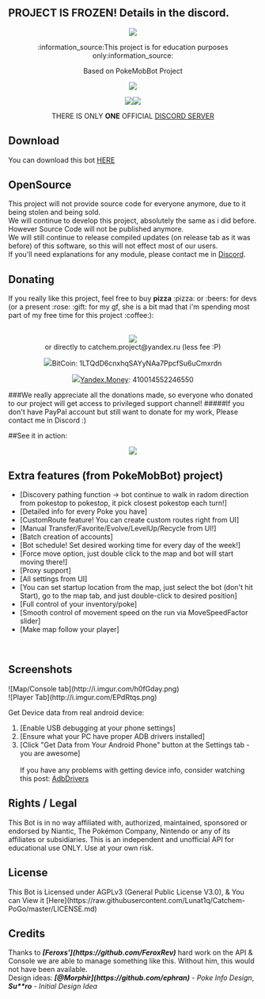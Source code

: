 ## PROJECT IS FROZEN! Details in the discord.
<p align="center"><a href="https://github.com/Lunat1q/Catchem-PoGo/wiki"><img src="https://i.imgur.com/wittUbf.png" /></a></p>
<p align="center">:information_source:This project is for education purposes only:information_source:</p>
<p align="center">Based on PokeMobBot Project</p>
</p>

<p align="center"><a href="https://discord.gg/pPwxX8Q"><img src="https://discordapp.com/api/guilds/212977806819196938/widget.png?style=banner2"/></a></p>
<p align="center"><img src="https://img.shields.io/github/downloads/Lunat1q/Catchem-PoGo/total.svg"/><a href="https://github.com/Lunat1q/Catchem-PoGo/releases/latest"><img src="https://img.shields.io/github/downloads/Lunat1q/Catchem-PoGo/latest/total.svg"/></a></p>

<p align="center">THERE IS ONLY <b>ONE</b> OFFICIAL <a href="https://discord.gg/pPwxX8Q">DISCORD SERVER</a></p>

<h2>Download</h2>
You can download this bot  <a href="https://github.com/Lunat1q/Catchem-PoGo/releases/latest">HERE</a><br>

<h2>OpenSource</h2>
This project will not provide source code for everyone anymore, due to it being stolen and being sold.<br/>
We will continue to develop this project, absolutely the same as i did before.<br/>
However Source Code  will not be published anymore.<br/>
We will still continue to release compiled updates (on release tab as it was before) of this software, so this will not effect most of our users.<br/>
If you'll need explanations for any module, please contact me in <a href="https://discord.gg/pPwxX8Q">Discord</a>.

<h2>Donating</h2>
If you really like this project, feel free to buy <b>pizza</b> :pizza: or :beers: for devs (or a present :rose: :gift: for my gf, she is a bit mad that i'm spending most part of my free time for this project :coffee:):<br/><br/>
<p align="center"><a href="https://www.paypal.com/cgi-bin/webscr?cmd=_s-xclick&hosted_button_id=RFAU4PYCAAGML"><img src="https://www.paypalobjects.com/en_US/GB/i/btn/btn_donateCC_LG.gif"/></a> <br>or directly to catchem.project@yandex.ru (less fee :P)</p>
<p align="center"><img src="http://i.imgur.com/bP0Lxi4.png"/>BitCoin: 1LTQdD6cnxhqSAYyNAa7PpcfSu6uCmxrdn</p>
<p align="center"><a href="https://money.yandex.ru/to/410014552246550"><img src="http://i.imgur.com/6n2la5V.png"/>Yandex.Money</a>: 410014552246550</p>
###We really appreciate all the donations made, so everyone who donated to our project will get access to privileged support channel!
#####If you don't have PayPal account but still want to donate for my work, Please contact me in Discord :)

##See it in action:
<p align="center"><a href="https://www.google.com/search?ie=UTF-8&q=Catchem&gws_rd=ssl#q=Catchem&newwindow=1&tbm=vid"><img src="http://i.imgur.com/3NzF9iV.png"/></a></p>

<h2>Extra features (from PokeMobBot) project)</h2>

 - [Discovery pathing function -> bot continue to walk in radom direction from pokestop to pokestop, it pick closest pokestop each turn!]
 - [Detailed info for every Poke you have]
 - [CustomRoute feature! You can create custom routes right from UI]
 - [Manual Transfer/Favorite/Evolve/LevelUp/Recycle from UI!]
 - [Batch creation of accounts]
 - [Bot schedule! Set desired working time for every day of the week!]
 - [Force move option, just double click to the map and bot will start moving there!]
 - [Proxy support]
 - [All settings from UI]
 - [You can set startup location from the map, just select the bot (don't hit Start), go to the map tab, and just double-click to desired position]
 - [Full control of your inventory/poke]
 - [Smooth control of movement speed on the run via MoveSpeedFactor slider]
 - [Make map follow your player]

<br/>
<h2>Screenshots</h2>
![Map/Console tab](http://i.imgur.com/h0fGday.png)<br/>
![Player Tab](http://i.imgur.com/EPdRtqs.png)<br/>

 
Get Device data from real android device:
 1. [Enable USB debugging at your phone settings]
 2. [Ensure what your PC have proper ADB drivers installed]
 3. [Click "Get Data from Your Android Phone" button at the Settings tab - you are awesome]
 <br/><br/>
If you have any problems with getting device info, consider watching this post: [AdbDrivers](http://forum.xda-developers.com/showthread.php?p=48915118#post48915118)

 
<h2>Rights / Legal</h2>
This Bot is in no way affiliated with, authorized, maintained, sponsored or endorsed by Niantic, The Pokémon Company, Nintendo or any of its affiliates or subsidiaries. This is an independent and unofficial API for educational use ONLY. Use at your own risk.


<h2>License</h2>
This Bot is Licensed under AGPLv3 (General Public License V3.0), & You can View it [Here](https://raw.githubusercontent.com/Lunat1q/Catchem-PoGo/master/LICENSE.md)


<h2>Credits</h2>
Thanks to <i><b>[Feroxs'](https://github.com/FeroxRev)</b></i> hard work on the API & Console we are able to manage something like this.
Without him, this would not have been available.</br>
Design ideas: <i><b>[@Morphir](https://github.com/ephran)</b> - Poke Info Design</i>, <i><b>Su**ro</b> - Initial Design Idea</i>
